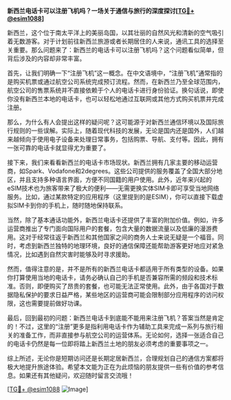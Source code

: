 **新西兰电话卡可以注册飞机吗？一场关于通信与旅行的深度探讨[[TG💪+ @esim1088](https://t.me/s/esim1088)]**

新西兰，这个位于南太平洋上的美丽岛国，以其壮丽的自然风光和清新的空气吸引着无数游客。对于计划前往新西兰旅游或者长期居住的人来说，通讯工具的选择至关重要。那么问题来了：新西兰的电话卡可以注册飞机吗？这个问题看似简单，但背后涉及的内容却非常丰富。

首先，让我们明确一下“注册飞机”这一概念。在中文语境中，“注册飞机”通常指的是购买机票或通过航空公司系统完成预订流程。然而，在新西兰乃至全球范围内，航空公司的售票系统并不直接依赖于个人的电话卡进行身份验证。换句话说，即使你没有新西兰本地的电话卡，也可以轻松地通过互联网或其他方式购买机票并完成注册。

那么，为什么有人会提出这样的疑问呢？这可能源于对新西兰通信环境以及国际旅行规则的一些误解。实际上，随着现代科技的发展，无论是国内还是国外，人们越来越倾向于使用电子设备来处理日常事务，包括购票、导航、支付等。因此，拥有一张可靠的电话卡就显得尤为重要了。

接下来，我们来看看新西兰的电话卡市场现状。新西兰拥有几家主要的移动运营商，如Spark、Vodafone和2degrees。这些公司提供的服务覆盖了全国大部分地区，并且支持多种语言界面，方便不同国籍的用户使用。此外，近年来兴起的eSIM技术也为旅客带来了极大的便利——无需更换实体SIM卡即可享受当地网络服务。比如，通过某款特定的应用程序（这里提到的是ESIM），你可以直接下载虚拟SIM卡到你的手机上，随时随地保持联系。

当然，除了基本通话功能外，新西兰电话卡还提供了丰富的附加价值。例如，许多运营商推出了专门面向国际用户的套餐，包含大量的数据流量以及低廉的漫游费用。这对于经常往返于新西兰和其他国家之间的商务人士来说无疑是一个福音。同时，考虑到新西兰独特的地理环境，良好的通信保障还能帮助游客更好地应对紧急情况，比如遇到自然灾害时能够及时寻求援助。

然而，值得注意的是，并不是所有的新西兰电话卡都适用于所有类型的设备。如果你打算使用当地的电话卡，请务必确认自己的手机是否兼容所需的频段和技术标准。否则，即便购买了昂贵的套餐，也可能无法正常使用。此外，由于各国对于数据隐私保护的要求日益严格，某些地区的运营商可能会限制部分应用程序的访问权限，这也需要提前做好功课。

最后，回到最初的问题：新西兰电话卡到底能不能用来注册飞机？答案当然是肯定的！不过，这里的“注册”更多是指利用电话卡作为辅助工具来完成一系列与旅行相关的准备工作，而非直接参与航空公司的运营体系。无论如何，选择一张适合自己的电话卡仍然是每一位即将踏上新西兰土地的朋友必须考虑的重要事项之一。

综上所述，无论你是短期访问还是长期定居新西兰，合理规划自己的通信方案都将极大地提升旅途体验。希望本文能为正在为此烦恼的朋友提供一些有价值的参考信息。如果还有其他疑问，欢迎随时留言交流哦！

[[TG💪+ @esim1088](https://t.me/s/esim1088) ![Image](https://i.postimg.cc/4NQfJmqS/Snipaste-2025-05-13-00-14-12.png)]